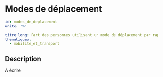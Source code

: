 # Modes de déplacement
```yaml
id: modes_de_deplacement
unite: '%'

titre_long: Part des personnes utilisant un mode de déplacement par rapport à l'ensemble des personnes qui se déplacent
thematiques:
  - mobilite_et_transport
```
## Description
A écrire
